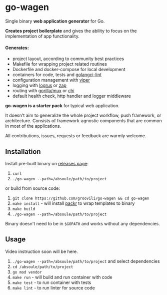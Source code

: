 # go-wagen
Single binary **web application generator** for Go. 

**Creates project boilerplate** and gives the ability to focus on the implementation of app functionality.

#### Generates:
 * project layout, according to community best practices
 * Makefile for wrapping project related routines 
 * Dockerfile and docker-compose for local development
 * containers for code, tests and [golangci-lint](https://github.com/golangci/golangci-lint)
 * configuration management with [viper](https://github.com/spf13/viper)
 * logging with [logrus](http://github.com/sirupsen/logrus) or [zap](https://github.com/uber-go/zap)
 * routing with [gorilla/mux](https://github.com/gorilla/mux) or [chi](github.com/go-chi/chi)
 * default health check, http handler and logger middleware
 
 **go-wagen is a starter pack** for typical web application. 
 
 It doesn't aim to generalize the whole project workflow, push framework, or architecture.
 Consists of framework-agnostic components that are common in most of the applications.
 
 All contributions, issues, requests or feedback are warmly welcome.
 
 ## Installation
 
 Install pre-built binary on [releases page](https://github.com/groovili/go-wagen/releases):
 
 1. `curl`
 2. `./go-wagen --path=/absoule/path/to/project`
 
 or build from source code:
 
 1. `git clone https://github.com/groovili/go-wagen && cd go-wagen`
 2. `make install` - will install [packr](https://github.com/gobuffalo/packr) to wrap templates to binary
 3. `make build`
 4. `./go-wagen --path=/absoule/path/to/project`
 
 Binary doesn't need to be in `$GOPATH` and works without any dependencies.
 
 ## Usage
 
 Video instruction soon will be here.
 
 1. `./go-wagen --path=/absoule/path/to/project` and select dependencies
 2. `cd /absoule/path/to/project`
 3. `go mod vendor`
 4. `make run` - will build and run container with code
 5. `make test` - to run container with tests
 6. `make lint` - to run linter for source code